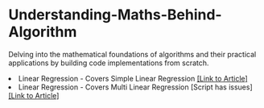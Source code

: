 # Understanding-Maths-Behind-Algorithm
Delving into the mathematical foundations of algorithms and their practical applications by building code implementations from scratch. 

<li> Linear Regression - Covers Simple Linear Regression 
    <a href="https://pr-peri.github.io/2023/06/22/linear-regression.html" title="Link to GitHub Repository">
        [Link to Article]
    </a>
</li>
<li> Linear Regression - Covers Multi Linear Regression [Script has issues]
    <a href="https://pr-peri.github.io/2023/06/22/linear-regression.html" title="Link to GitHub Repository">
        [Link to Article]
</li>

